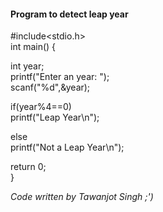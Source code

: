 #### Program to detect leap year

#include<stdio.h>    
int main()              {
  
int year;  
printf("Enter an year:  ");  
scanf("%d",&year);  
  
if(year%4==0)  
printf("Leap Year\n");  
  
else   
printf("Not a Leap Year\n");  
  
return 0;  
}

*Code written by Tawanjot Singh ;')*
